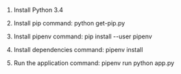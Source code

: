 1. Install Python 3.4

2. Install pip
    command: python get-pip.py

3. Install pipenv
    command: pip install --user pipenv

4. Install dependencies
    command: pipenv install

5. Run the application
    command: pipenv run python app.py
